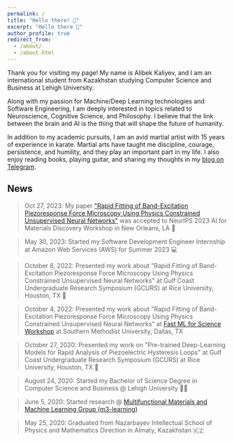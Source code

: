 ```yaml
---
permalink: /
title: "Hello there! 👋"
excerpt: "Hello there 👋"
author_profile: true
redirect_from: 
  - /about/
  - /about.html
---
```


Thank you for visiting my page! My name is Alibek Kaliyev, and I am an international student from Kazakhstan studying Computer Science and Business at Lehigh University.

Along with my passion for Machine/Deep Learning technologies and Software Engineering, I am deeply interested in topics related to Neuroscience, Cognitive Science, and Philosophy. I believe that the link between the brain and AI is the thing that will shape the future of humanity.

In addition to my academic pursuits, I am an avid martial artist with 15 years of experience in karate. Martial arts have taught me discipline, courage, persistence, and humility, and they play an important part in my life. I also enjoy reading books, playing guitar, and sharing my thoughts in my [blog on Telegram](https://t.me/abekek_notes).

## News

> Oct 27, 2023: My paper ["Rapid Fitting of Band-Excitation Piezoresponse Force Microscopy Using Physics Constrained Unsupervised Neural Networks"](https://neurips.cc/virtual/2023/78566) was accepted to NeurIPS 2023 AI for Materials Discovery Workshop in New Orleans, LA 🎉

> May 30, 2023: Started my Software Development Engineer Internship at Amazon Web Services (AWS) for Summer 2023 💻

> October 8, 2022: Presented my work about "Rapid Fitting of Band-Excitation Piezoresponse Force Microscopy Using Physics Constrained Unsupervised Neural Networks" at Gulf Coast Undergraduate Research Symposium (GCURS) at Rice University, Houston, TX 🦉

> October 4, 2022: Presented my work about "Rapid Fitting of Band-Excitation Piezoresponse Force Microscopy Using Physics Constrained Unsupervised Neural Networks" at [Fast ML for Science Workshop](https://indico.cern.ch/event/1156222/timetable/?view=standard_inline_minutes) at Southern Methodist University, Dallas, TX

> October 27, 2020: Presented my work on "Pre-trained Deep-Learning Models for Rapid Analysis of Piezoelectric Hysteresis Loops" at Gulf Coast Undergraduate Research Symposium (GCURS) at Rice University, Houston, TX 🦉

> August 24, 2020: Started my Bachelor of Science Degree in Computer Science and Business @ Lehigh University 👨‍💻

> June 5, 2020: Started research @ [Multifunctional Materials and Machine Learning Group (m3-learning)](https://m3-learning.com/)

> May 25, 2020: Graduated from Nazarbayev Intellectual School of Physics and Mathematics Direction in Almaty, Kazakhstan 🇰🇿 
